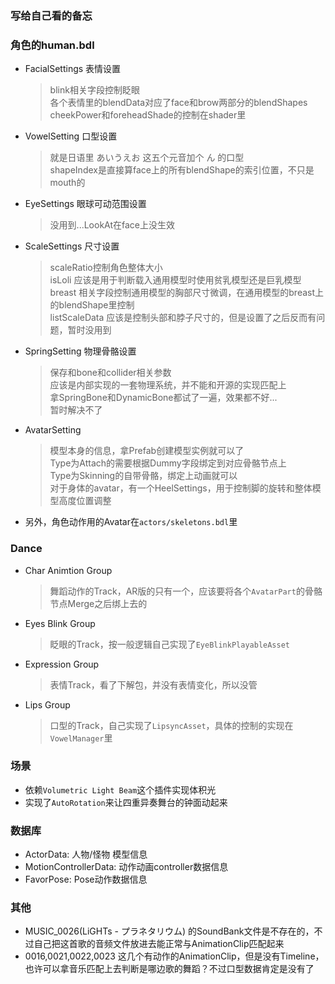 ﻿### 写给自己看的备忘


### 角色的human.bdl
+ FacialSettings 表情设置  
  > blink相关字段控制眨眼  
  > 各个表情里的blendData对应了face和brow两部分的blendShapes  
  > cheekPower和foreheadShade的控制在shader里  
+ VowelSetting 口型设置
  > 就是日语里 あいうえお 这五个元音加个 ん 的口型  
  > shapeIndex是直接算face上的所有blendShape的索引位置，不只是mouth的  
+ EyeSettings 眼球可动范围设置
  > 没用到...LookAt在face上没生效  
+ ScaleSettings 尺寸设置
  > scaleRatio控制角色整体大小  
  > isLoli 应该是用于判断载入通用模型时使用贫乳模型还是巨乳模型  
  > breast 相关字段控制通用模型的胸部尺寸微调，在通用模型的breast上的blendShape里控制  
  > listScaleData 应该是控制头部和脖子尺寸的，但是设置了之后反而有问题，暂时没用到
+ SpringSetting 物理骨骼设置
  > 保存和bone和collider相关参数  
  > 应该是内部实现的一套物理系统，并不能和开源的实现匹配上  
  > 拿SpringBone和DynamicBone都试了一遍，效果都不好...  
  > 暂时解决不了  
+ AvatarSetting
  > 模型本身的信息，拿Prefab创建模型实例就可以了  
  > Type为Attach的需要根据Dummy字段绑定到对应骨骼节点上  
  > Type为Skinning的自带骨骼，绑定上动画就可以  
  > 对于身体的avatar，有一个HeelSettings，用于控制脚的旋转和整体模型高度位置调整  
+ 另外，角色动作用的Avatar在`actors/skeletons.bdl`里  
  
### Dance
+ Char Animtion Group
  > 舞蹈动作的Track，AR版的只有一个，应该要将各个`AvatarPart`的骨骼节点Merge之后绑上去的  
+ Eyes Blink Group
  > 眨眼的Track，按一般逻辑自己实现了`EyeBlinkPlayableAsset`  
+ Expression Group
  > 表情Track，看了下解包，并没有表情变化，所以没管  
+ Lips Group
  > 口型的Track，自己实现了`LipsyncAsset`，具体的控制的实现在`VowelManager`里  
  
### 场景
+ 依赖`Volumetric Light Beam`这个插件实现体积光
+ 实现了`AutoRotation`来让四重异奏舞台的钟面动起来
  
### 数据库
+ ActorData: 人物/怪物 模型信息  
+ MotionControllerData: 动作动画controller数据信息  
+ FavorPose: Pose动作数据信息  

### 其他
+ MUSIC_0026(LiGHTs - プラネタリウム) 的SoundBank文件是不存在的，不过自己把这首歌的音频文件放进去能正常与AnimationClip匹配起来  
+ 0016,0021,0022,0023 这几个有动作的AnimationClip，但是没有Timeline，也许可以拿音乐匹配上去判断是哪边歌的舞蹈？不过口型数据肯定是没有了  

